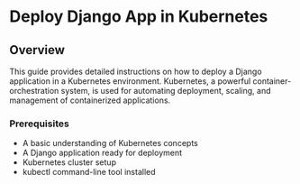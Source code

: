 # Deploy Django App in Kubernetes

## Overview
This guide provides detailed instructions on how to deploy a Django application in a Kubernetes environment. Kubernetes, a powerful container-orchestration system, is used for automating deployment, scaling, and management of containerized applications.

### Prerequisites
- A basic understanding of Kubernetes concepts
- A Django application ready for deployment
- Kubernetes cluster setup
- kubectl command-line tool installed


